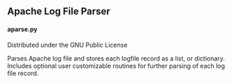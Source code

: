 
<h2> Apache Log File Parser </h2>

<h4> aparse.py </h4>

<p>
	Distributed under the GNU Public License
</p>
<p>	
	Parses Apache log file and stores each logfile record as a list, or dictionary. Includes optional user customizable routines for further parsing of each log file record.
</p>



